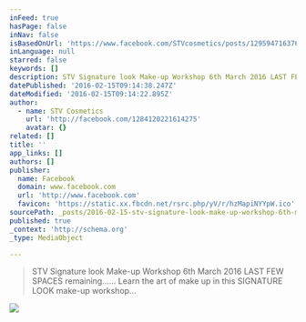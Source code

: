 ```yaml
---
inFeed: true
hasPage: false
inNav: false
isBasedOnUrl: 'https://www.facebook.com/STVcosmetics/posts/1295947163764914'
inLanguage: null
starred: false
keywords: []
description: STV Signature look Make-up Workshop 6th March 2016 LAST FEW SPACES remaining...... Learn the art of make up in this SIGNATURE LOOK make-up workshop...
datePublished: '2016-02-15T09:14:38.247Z'
dateModified: '2016-02-15T09:14:22.895Z'
author:
  - name: STV Cosmetics
    url: 'http://facebook.com/1284120221614275'
    avatar: {}
related: []
title: ''
app_links: []
authors: []
publisher:
  name: Facebook
  domain: www.facebook.com
  url: 'http://www.facebook.com'
  favicon: 'https://static.xx.fbcdn.net/rsrc.php/yV/r/hzMapiNYYpW.ico'
sourcePath: _posts/2016-02-15-stv-signature-look-make-up-workshop-6th-march-2016-last-few.md
published: true
_context: 'http://schema.org'
_type: MediaObject

---
```

> STV Signature look Make-up Workshop 6th March 2016 LAST FEW SPACES remaining&period;&period;&period;&period;&period;&period; Learn the art of make up in this SIGNATURE LOOK make-up workshop&period;&period;&period;

![](https://the-grid-user-content.s3-us-west-2.amazonaws.com/9cd6290a-fb8c-43b2-b33c-26f0a2180fb2.jpg)